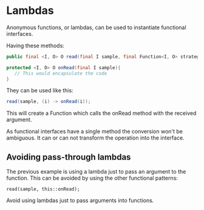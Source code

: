 # Lambdas

Anonymous functions, or lambdas, can be used to instantiate functional interfaces.

Having these methods:

```java
public final <I, O> O read(final I sample, final Function<I, O> strategy);

protected <I, O> O onRead(final I sample){
   // This would encapsulate the code
}
```

They can be used like this:

```java
read(sample, (i) -> onRead(i));
```

This will create a Function which calls the onRead method with the received argument.

As functional interfaces have a single method the conversion won't be ambiguous. It can or can not transform the operation into the interface.

## Avoiding pass-through lambdas

The previous example is using a lambda just to pass an argument to the function. This can be avoided by using the other functional patterns:

```text
read(sample, this::onRead);
```

Avoid using lambdas just to pass arguments into functions.

